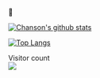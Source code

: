 👀 

[![Chanson's github stats](https://github-readme-stats.vercel.app/api?username=chenchensheng&show_icons=true)](https://github.com/anuraghazra/github-readme-stats)

[![Top Langs](https://github-readme-stats.vercel.app/api/top-langs/?username=chenchensheng)](https://github.com/anuraghazra/github-readme-stats)


<p> 
  Visitor count<br>
  <img src="https://profile-counter.glitch.me/chenchensheng/count.svg" />
</p>
